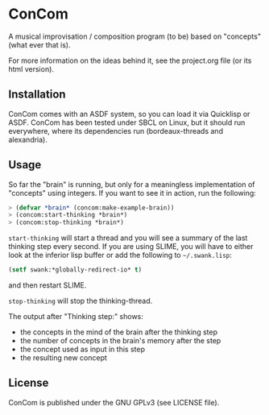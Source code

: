 # ConCom

A musical improvisation / composition program (to be) based on "concepts" (what ever that is).

For more information on the ideas behind it, see the project.org file (or its html version).

## Installation

ConCom comes with an ASDF system, so you can load it via Quicklisp or ASDF.
ConCom has been tested under SBCL on Linux, but it should run everywhere, where its dependencies run (bordeaux-threads and alexandria).

## Usage

So far the "brain" is running, but only for a meaningless implementation of "concepts" using integers. If you want to see it in action, run the following:

```lisp
> (defvar *brain* (concom:make-example-brain))
> (concom:start-thinking *brain*)
> (concom:stop-thinking *brain*)
```

`start-thinking` will start a thread and you will see a summary of the last thinking step every second. If you are using SLIME, you will have to either look at the inferior lisp buffer or add the following to `~/.swank.lisp`:
```lisp
(setf swank:*globally-redirect-io* t)
```
and then restart SLIME.

`stop-thinking` will stop the thinking-thread.

The output after "Thinking step:" shows:
* the concepts in the mind of the brain after the thinking step
* the number of concepts in the brain's memory after the step
* the concept used as input in this step
* the resulting new concept

## License

ConCom is published under the GNU GPLv3 (see LICENSE file).
